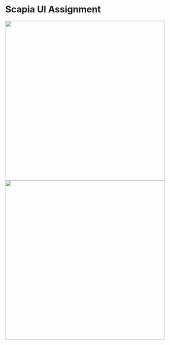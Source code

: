 # Scapia UI Assignment

<img src="https://user-images.githubusercontent.com/55514928/235314518-bf32c702-d905-4be9-9960-f67783b0e7b1.png" height=500/>     <img src="https://user-images.githubusercontent.com/55514928/235314520-3d2487b6-4250-405d-badc-326f34535231.png" height=500/>

